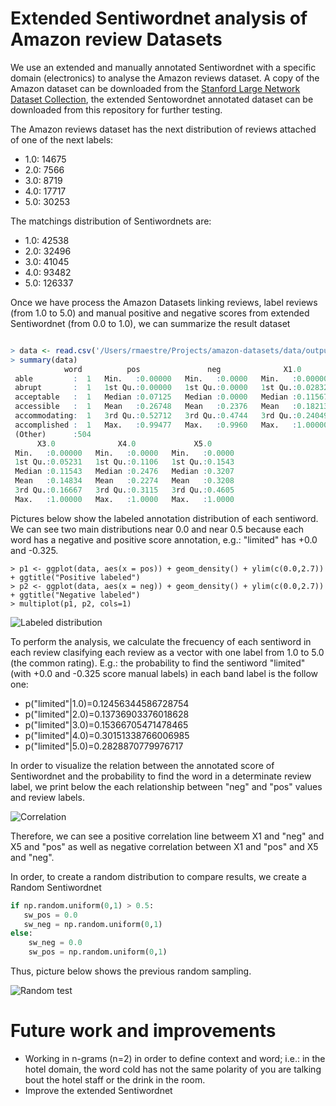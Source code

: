 Extended Sentiwordnet analysis of Amazon review Datasets 
===================

We use an extended and manually annotated Sentiwordnet with a specific domain (electronics) to analyse the Amazon reviews dataset.
A copy of the Amazon dataset can be downloaded from the  [Stanford Large Network Dataset Collection](http://snap.stanford.edu/data/web-Amazon.html "Snap"), the extended Sentowordnet annotated dataset can be downloaded from this repository for further testing.

The Amazon reviews dataset has the next distribution of reviews attached of one of the next labels:

 * 1.0:  14675
 * 2.0:  7566
 * 3.0:  8719
 * 4.0:  17717
 * 5.0:  30253
 
The matchings distribution of Sentiwordnets are:

 * 1.0: 42538 
 * 2.0: 32496 
 * 3.0: 41045 
 * 4.0: 93482 
 * 5.0: 126337

Once we have process the Amazon Datasets linking reviews, label reviews (from 1.0 to 5.0) and manual positive and negative scores from extended Sentiwordnet (from 0.0 to 1.0), we can summarize the result dataset

```R

> data <- read.csv('/Users/rmaestre/Projects/amazon-datasets/data/output/results.tsv', header=TRUE, sep="\t")
> summary(data)
            word          pos               neg              X1.0              X2.0        
 able         :  1   Min.   :0.00000   Min.   :0.0000   Min.   :0.00000   Min.   :0.00000  
 abrupt       :  1   1st Qu.:0.00000   1st Qu.:0.0000   1st Qu.:0.02832   1st Qu.:0.00000  
 acceptable   :  1   Median :0.07125   Median :0.0000   Median :0.11567   Median :0.09345  
 accessible   :  1   Mean   :0.26748   Mean   :0.2376   Mean   :0.18213   Mean   :0.12130  
 accommodating:  1   3rd Qu.:0.52712   3rd Qu.:0.4744   3rd Qu.:0.24049   3rd Qu.:0.16276  
 accomplished :  1   Max.   :0.99477   Max.   :0.9960   Max.   :1.00000   Max.   :1.00000  
 (Other)      :504                                                                         
      X3.0              X4.0             X5.0       
 Min.   :0.00000   Min.   :0.0000   Min.   :0.0000  
 1st Qu.:0.05231   1st Qu.:0.1106   1st Qu.:0.1543  
 Median :0.11543   Median :0.2476   Median :0.3207  
 Mean   :0.14834   Mean   :0.2274   Mean   :0.3208  
 3rd Qu.:0.16667   3rd Qu.:0.3115   3rd Qu.:0.4605  
 Max.   :1.00000   Max.   :1.0000   Max.   :1.0000

```

Pictures below show the labeled annotation distribution of each sentiword. We can see two main distributions near 0.0 and near 0.5 because each word has a negative and positive score annotation, e.g.: "limited" has +0.0 and -0.325.

```
> p1 <- ggplot(data, aes(x = pos)) + geom_density() + ylim(c(0.0,2.7)) + ggtitle("Positive labeled")
> p2 <- ggplot(data, aes(x = neg)) + geom_density() + ylim(c(0.0,2.7)) + ggtitle("Negative labeled")
> multiplot(p1, p2, cols=1)
```


![Labeled distribution](https://raw.github.com/rmaestre/amazon-sentiwordnet/master/images/word_labeled_dist.jpg?token=145687__eyJzY29wZSI6IlJhd0Jsb2I6cm1hZXN0cmUvYW1hem9uLXNlbnRpd29yZG5ldC9tYXN0ZXIvaW1hZ2VzL3dvcmRfbGFiZWxlZF9kaXN0LmpwZyIsImV4cGlyZXMiOjEzODg0MTc2MTZ9--3f2e8016d671a25bd75603132bc4f8edc8480535 "Labeled distribution")


To perform the analysis, we calculate the frecuency of each sentiword in each review clasifying each review as a vector with one label from 1.0 to 5.0 (the common rating). E.g.: the probability to find the sentiword "limited" (with +0.0 and -0.325 score manual labels) in each band label is the follow one:

*   p("limited"|1.0)=0.12456344586728754
*   p("limited"|2.0)=0.13736903376018628
*   p("limited"|3.0)=0.15366705471478465
*   p("limited"|4.0)=0.30151338766006985
*   p("limited"|5.0)=0.2828870779976717


In order to visualize the relation between the annotated score of Sentiwordnet and the probability to find the word in a determinate review label, we print below the each relationship between "neg" and "pos" values and review labels.

![Correlation](https://raw.github.com/rmaestre/amazon-sentiwordnet/master/images/correlation_word_label.jpg?token=145687__eyJzY29wZSI6IlJhd0Jsb2I6cm1hZXN0cmUvYW1hem9uLXNlbnRpd29yZG5ldC9tYXN0ZXIvaW1hZ2VzL2NvcnJlbGF0aW9uX3dvcmRfbGFiZWwuanBnIiwiZXhwaXJlcyI6MTM4ODQxOTEwM30%3D--a826cb9530f29fdaefa63766862b5b836172874c "Correlation")

Therefore, we can see a positive correlation line betweem X1 and "neg" and X5 and "pos" as well as negative correlation between X1 and "pos" and X5 and "neg".

In order, to create a random distribution to compare results, we create a Random Sentiwordnet

```python
if np.random.uniform(0,1) > 0.5:
   sw_pos = 0.0
   sw_neg = np.random.uniform(0,1)
else:
    sw_neg = 0.0
    sw_pos = np.random.uniform(0,1)
```

Thus, picture below shows the previous random sampling.

![Random test](https://raw.github.com/rmaestre/amazon-sentiwordnet/master/images/random_test.jpg?token=145687__eyJzY29wZSI6IlJhd0Jsb2I6cm1hZXN0cmUvYW1hem9uLXNlbnRpd29yZG5ldC9tYXN0ZXIvaW1hZ2VzL3JhbmRvbV90ZXN0LmpwZyIsImV4cGlyZXMiOjEzODg0MTk5OTF9--49e176cf0454f308e34d08a4338467b30b885283 "Random test")
 
 
Future work and improvements
===================
* Working in n-grams (n=2) in order to define context and word; i.e.: in the hotel domain, the word cold has not the same polarity of you are talking bout the hotel staff or the drink in the room.
* Improve the extended Sentiwordnet
